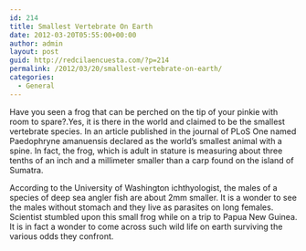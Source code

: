 ```yaml
---
id: 214
title: Smallest Vertebrate On Earth
date: 2012-03-20T05:55:00+00:00
author: admin
layout: post
guid: http://redcilaencuesta.com/?p=214
permalink: /2012/03/20/smallest-vertebrate-on-earth/
categories:
  - General
---
```

Have you seen a frog that can be perched on the tip of your pinkie with room to spare?.Yes, it is there in the world and claimed to be the smallest vertebrate species. In an article published in the journal of PLoS One named Paedophryne amanuensis declared as the world&#8217;s smallest animal with a spine. In fact, the frog, which is adult in stature is measuring about three tenths of an inch and a millimeter smaller than a carp found on the island of Sumatra.

According to the University of Washington ichthyologist, the males of a species of deep sea angler fish are about 2mm smaller. It is a wonder to see the males without stomach and they live as parasites on long females. Scientist stumbled upon this small frog while on a trip to Papua New Guinea. It is in fact a wonder to come across such wild life on earth surviving the various odds they confront.